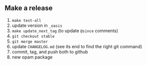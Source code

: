 
## Make a release

1. `make test-all`
2. update version in `_oasis`
3. `make update_next_tag` (to update `@since` comments)
4. `git checkout stable`
5. `git merge master`
6. update `CHANGELOG.md` (see its end to find the right git command)
7. commit, tag, and push both to github
8. new opam package

